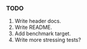 ### TODO

1. Write header docs.
2. Write README.
3. Add benchmark target.
4. Write more stressing tests?
